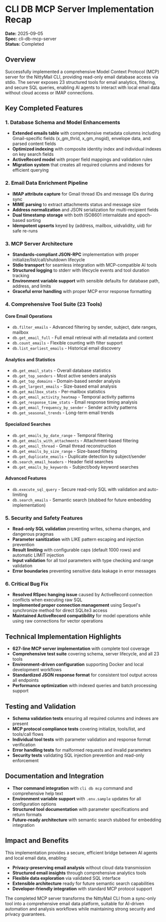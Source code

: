 # CLI DB MCP Server Implementation Recap

**Date:** 2025-09-05  
**Spec:** cli-db-mcp-server  
**Status:** Completed

## Overview

Successfully implemented a comprehensive Model Context Protocol (MCP) server for the NittyMail CLI, providing read-only email database access via stdio. The server exposes 23 structured tools for email analytics, filtering, and secure SQL queries, enabling AI agents to interact with local email data without cloud access or IMAP connections.

## Key Completed Features

### 1. Database Schema and Model Enhancements
- **Extended emails table** with comprehensive metadata columns including Gmail-specific fields (x_gm_thrid, x_gm_msgid), envelope data, and parsed content fields
- **Optimized indexing** with composite identity index and individual indexes on key search fields
- **ActiveRecord model** with proper field mappings and validation rules
- **Migration system** that creates all required columns and indexes for efficient querying

### 2. Email Data Enrichment Pipeline
- **IMAP attribute capture** for Gmail thread IDs and message IDs during sync
- **MIME parsing** to extract attachments status and message size
- **Address normalization** and JSON serialization for multi-recipient fields
- **Dual timestamp storage** with both ISO8601 internaldate and epoch-based sorting
- **Idempotent upserts** keyed by (address, mailbox, uidvalidity, uid) for safe re-runs

### 3. MCP Server Architecture
- **Standards-compliant JSON-RPC** implementation with proper initialize/list/call/shutdown lifecycle
- **Stdio transport** for seamless integration with MCP-compatible AI tools
- **Structured logging** to stderr with lifecycle events and tool duration tracking
- **Environment variable support** with sensible defaults for database path, address, and limits
- **Graceful error handling** with proper MCP error response formatting

### 4. Comprehensive Tool Suite (23 Tools)

#### Core Email Operations
- `db.filter_emails` - Advanced filtering by sender, subject, date ranges, mailbox
- `db.get_email_full` - Full email retrieval with all metadata and content
- `db.count_emails` - Flexible counting with filter support
- `db.list_earliest_emails` - Historical email discovery

#### Analytics and Statistics  
- `db.get_email_stats` - Overall database statistics
- `db.get_top_senders` - Most active senders analysis
- `db.get_top_domains` - Domain-based sender analysis  
- `db.get_largest_emails` - Size-based email analysis
- `db.get_mailbox_stats` - Per-mailbox statistics
- `db.get_email_activity_heatmap` - Temporal activity patterns
- `db.get_response_time_stats` - Email response timing analysis
- `db.get_email_frequency_by_sender` - Sender activity patterns
- `db.get_seasonal_trends` - Long-term email trends

#### Specialized Searches
- `db.get_emails_by_date_range` - Temporal filtering
- `db.get_emails_with_attachments` - Attachment-based filtering
- `db.get_email_thread` - Gmail thread reconstruction
- `db.get_emails_by_size_range` - Size-based filtering
- `db.get_duplicate_emails` - Duplicate detection by subject/sender
- `db.search_email_headers` - Header field searches
- `db.get_emails_by_keywords` - Subject/body keyword searches

#### Advanced Features
- `db.execute_sql_query` - Secure read-only SQL with validation and auto-limiting
- `db.search_emails` - Semantic search (stubbed for future embedding implementation)

### 5. Security and Safety Features
- **Read-only SQL validation** preventing writes, schema changes, and dangerous pragmas
- **Parameter sanitization** with LIKE pattern escaping and injection prevention  
- **Result limiting** with configurable caps (default 1000 rows) and automatic LIMIT injection
- **Input validation** for all tool parameters with type checking and range validation
- **Error boundaries** preventing sensitive data leakage in error messages

### 6. Critical Bug Fix
- **Resolved RSpec hanging issue** caused by ActiveRecord connection conflicts when executing raw SQL
- **Implemented proper connection management** using Sequel's synchronize method for direct SQLite3 access
- **Maintained ActiveRecord compatibility** for model operations while using raw connections for vector operations

## Technical Implementation Highlights

- **627-line MCP server implementation** with complete tool coverage
- **Comprehensive test suite** covering schema, server lifecycle, and all 23 tools
- **Environment-driven configuration** supporting Docker and local development workflows
- **Standardized JSON response format** for consistent tool output across all endpoints
- **Performance optimization** with indexed queries and batch processing support

## Testing and Validation

- **Schema validation tests** ensuring all required columns and indexes are present
- **MCP protocol compliance tests** covering initialize, tools/list, and tools/call flows
- **Individual tool tests** with parameter validation and response format verification
- **Error handling tests** for malformed requests and invalid parameters
- **Security tests** validating SQL injection prevention and read-only enforcement

## Documentation and Integration

- **Thor command integration** with `cli db mcp` command and comprehensive help text
- **Environment variable support** with `.env.sample` updates for all configuration options
- **Structured tool documentation** with parameter specifications and return formats
- **Future-ready architecture** with semantic search stubbed for embedding integration

## Impact and Benefits

This implementation provides a secure, efficient bridge between AI agents and local email data, enabling:

- **Privacy-preserving email analysis** without cloud data transmission
- **Structured email insights** through comprehensive analytics tools
- **Flexible data exploration** via validated SQL interface
- **Extensible architecture** ready for future semantic search capabilities
- **Developer-friendly integration** with standard MCP protocol support

The completed MCP server transforms the NittyMail CLI from a sync-only tool into a comprehensive email data platform, suitable for AI-driven automation and analysis workflows while maintaining strong security and privacy guarantees.